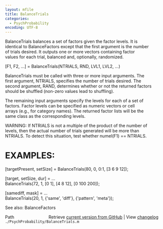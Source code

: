 ```yaml
---
layout: mfile
title: BalanceTrials
categories:
  - PsychProbability
encoding: UTF-8
---
```


BalanceTrials balances a set of factors given the factor levels.  It is  
identical to BalanceFactors except that the first argument is the number  
of trials desired.  It outputs one or more vectors containing factor  
values for each trial, balanced and, optionally, randomized.  

[F1, F2, ...] = BalanceTrials(NTRIALS, RND, LVL1, LVL2, ...)  

BalanceTrials must be called with three or more input arguments.  The  
first argument, NTRIALS, specifies the number of trials desired.  The  
second argument, RAND, determines whether or not the returned factors  
should be shuffled (non-zero values lead to shuffling).  

The remaining input arguments specify the levels for each of a set of  
factors.  Factor levels can be specified as numeric vectors or cell  
arrays (e.g., for category names).  The returned factor lists will be the  
same class as the corresponding levels.  

WARNING: If NTRIALS is not a multiple of the product of the number of  
levels, then the actual number of trials generated will be more than  
NTRIALS.  To detect this situation, test whether numel(F1) == NTRIALS.  

# EXAMPLES:  

 [targetPresent, setSize] = BalanceTrials(80, 0, 0:1, [3 6 9 12]);  

 [target, setSize, dur] = ...  
    BalanceTrials(72, 1, [0 1], [4 8 12], [0 100 200]);  

 [samediff, mask] = ...  
    BalanceTrials(20, 1, {'same', 'diff'}, {'pattern', 'meta'});  

See also: BalanceFactors  


<div class="code_header" style="text-align:right;">
  <span style="float:left;">Path&nbsp;&nbsp;</span> <span class="counter">Retrieve <a href=
  "https://raw.github.com/Psychtoolbox-3/Psychtoolbox-3/beta/./PsychProbability/BalanceTrials.m">current version from GitHub</a> | View <a href=
  "https://github.com/Psychtoolbox-3/Psychtoolbox-3/commits/beta/./PsychProbability/BalanceTrials.m">changelog</a></span>
</div>
<div class="code">
  <code>./PsychProbability/BalanceTrials.m</code>
</div>
